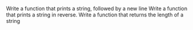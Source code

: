 Write a function that prints a string, followed by a new line
Write a function that prints a string in reverse.
Write a function that returns the length of a string
